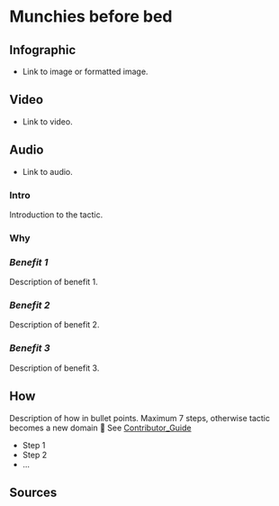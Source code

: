 [//]: <> (FD,X0,EPLMA)

# **Munchies before bed**

## **Infographic**
[//]: <> (BO-infographic)
- Link to image or formatted image.

[//]: <> (EO-infographic)
## **Video**
[//]: <> (BO-video)
- Link to video.

[//]: <> (EO-video)
## **Audio**
[//]: <> (BO-audio)
- Link to audio.

[//]: <> (EO-audio)

### **Intro**
[//]: <> (BO-intro)
Introduction to the tactic.

[//]: <> (EO-intro)
### **Why**
[//]: <> (BO-why)
### *Benefit 1*
Description of benefit 1.

### *Benefit 2*
Description of benefit 2.

### *Benefit 3*
Description of benefit 3.

[//]: <> (EO-why)
## **How**
[//]: <> (BO-how)
Description of how in bullet points. Maximum 7 steps, otherwise tactic becomes a new domain  See [Contributor_Guide]()
-	Step 1
-	Step 2
-	...

[//]: <> (EO-how)

## **Sources**
[//]: <> (BO-sources)
[//]: <> (EO-sources)
